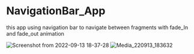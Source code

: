 # NavigationBar_App
this app using navigation bar to navigate between fragments with fade_In and fade_out animation


![Screenshot from 2022-09-13 18-37-28](https://user-images.githubusercontent.com/72602749/189958077-ef22f4e4-8233-4c9d-a995-385b8e8ecd06.png) ![Media_220913_183632](https://user-images.githubusercontent.com/72602749/189958481-25a448dd-bff7-430f-b6b6-3e6e3525ed3d.gif)




